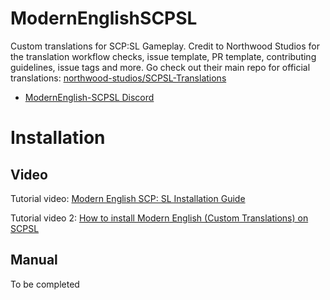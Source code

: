 # ModernEnglishSCPSL

Custom translations for SCP:SL Gameplay.
Credit to Northwood Studios for the translation workflow checks, issue template, PR template, contributing guidelines, issue tags and more. Go check out their main repo for official translations: [northwood-studios/SCPSL-Translations](https://github.com/northwood-studios/SCPSL-Translations)

* [ModernEnglish-SCPSL Discord](https://discord.com/invite/YpZ8UBtzrq)

# Installation
## Video

Tutorial video: [Modern English SCP: SL Installation Guide](https://youtu.be/yJXhDPmXfvM)

Tutorial video 2: [How to install Modern English (Custom Translations) on SCPSL](https://youtu.be/7BCPJVH4FmA)

## Manual

To be completed
